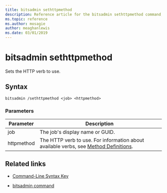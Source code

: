 ```yaml
---
title: bitsadmin sethttpmethod
description: Reference article for the bitsadmin sethttpmethod command, which sets the HTTP verb to use.
ms.topic: reference
ms.author: mosagie
author: meaghanlewis
ms.date: 03/01/2019
---
```


# bitsadmin sethttpmethod

Sets the HTTP verb to use.

## Syntax

```
bitsadmin /sethttpmethod <job> <httpmethod>
```

### Parameters

| Parameter | Description |
| --------- | ----------- |
| job | The job's display name or GUID. |
| httpmethod | The HTTP verb to use. For information about available verbs, see [Method Definitions](https://www.w3.org/Protocols/rfc2616/rfc2616-sec9.html). |

## Related links

- [Command-Line Syntax Key](command-line-syntax-key.md)

- [bitsadmin command](bitsadmin.md)
